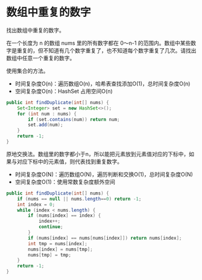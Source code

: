
# 数组中重复的数字

找出数组中重复的数字。

在一个长度为 n 的数组 nums 里的所有数字都在 0～n-1 的范围内。数组中某些数字是重复的，但不知道有几个数字重复了，也不知道每个数字重复了几次。请找出数组中任意一个重复的数字。


使用集合的方法。
- 时间复杂度O(n)：遍历数组O(n)，哈希表查找添加O(1)，总时间复杂度O(n)
- 空间复杂度O(n)：HashSet 占用空间O(n)

```java
public int findDuplicate(int[] nums) {
    Set<Integer> set = new HashSet<>();
    for (int num : nums) {
        if (set.contains(num)) return num;
        set.add(num);
    }
    return -1;
}
```

原地交换法。数组里的数字都小于n，所以能把元素放到元素值对应的下标中，如果与对应下标中的元素值，则代表找到重复数字。
- 时间复杂度O(N)：遍历数组O(N)，遍历判断和交换O(1)，总时间复杂度O(N)
- 空间复杂度O(1)：使用常数复杂度额外空间

```java
public int findDuplicate(int[] nums) {
    if (nums == null || nums.length==0) return -1;
    int index = 0;
    while (index < nums.length) {
        if (nums[index] == index) {
            index++;
            continue;
        }
        if (nums[index] == nums[nums[index]]) return nums[index];
        int tmp = nums[index];
        nums[index] = nums[tmp];
        nums[tmp] = tmp;   
    }
    return -1;
}
```
